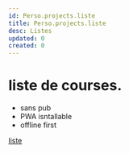 ```yaml
---
id: Perso.projects.liste
title: Perso.projects.liste
desc: Listes
updated: 0
created: 0
---
```

# liste de courses.

 - sans pub
 - PWA isntallable
 - offline first

[liste](https://liste-de-courses.pages.dev/)
